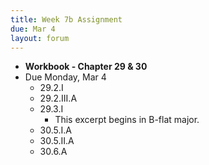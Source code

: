 ```yaml
---
title: Week 7b Assignment
due: Mar 4
layout: forum
---
```


- **Workbook - Chapter 29 & 30**
- Due Monday, Mar 4
    - 29.2.I
    - 29.2.III.A
    - 29.3.I
        - This excerpt begins in B-flat major.
    - 30.5.I.A
    - 30.5.II.A
    - 30.6.A
